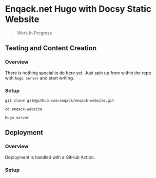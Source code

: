 # Enqack.net Hugo with Docsy Static Website

> Work In Progress

## Testing and Content Creation

### Overview

There is nothing special to do here yet. Just spin up from within the repo with `hugo server` and start writing.

### Setup

`git clone git@github.com:enqack/enqack-website.git`

`cd enqack-website`

`hugo server`

## Deployment

### Overview

Deployment is handled with a GitHub Action.

### Setup


